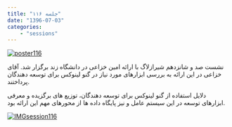 ```yaml
---
title: "جلسه ۱۱۶"
date: "1396-07-03"
categories:
    - "sessions"
---
```

[![poster116](../../img/poster116.jpg)](img/poster116.jpg)

نشست صد و شانزدهم شیرازلاگ با ارائه امین خزاعی در دانشگاه زند برگزار شد. آقای خزاعی در این ارائه به بررسی ابزارهای مورد نیاز در گنو لینوکس برای توسعه دهندگان پرداختند. 

دلایل استفاده از گنو لینوکس برای توسعه دهندگان، توزیع های برگزیده و معرفی ابزارهای توسعه در این سیستم عامل و نیز پایگاه داده ها از محورهای مهم این ارائه بود.


[![IMGsession116](../../img/IMGsession116_1.jpg)](img/IMGsession116_1.jpg)
